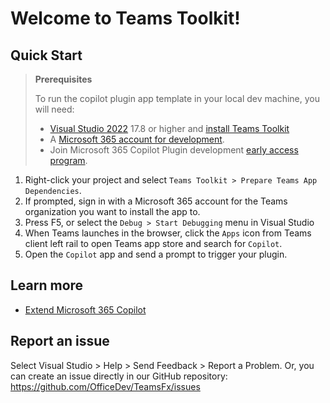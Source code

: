 # Welcome to Teams Toolkit!

## Quick Start

> **Prerequisites**
>
> To run the copilot plugin app template in your local dev machine, you will need:
>
> - [Visual Studio 2022](https://aka.ms/vs) 17.8 or higher and [install Teams Toolkit](https://aka.ms/install-teams-toolkit-vs)
> - A [Microsoft 365 account for development](https://docs.microsoft.com/microsoftteams/platform/toolkit/accounts).
> - Join Microsoft 365 Copilot Plugin development [early access program](https://aka.ms/plugins-dev-waitlist).

1. Right-click your project and select `Teams Toolkit > Prepare Teams App Dependencies`.
2. If prompted, sign in with a Microsoft 365 account for the Teams organization you want to install the app to.
3. Press F5, or select the `Debug > Start Debugging` menu in Visual Studio
4. When Teams launches in the browser, click the `Apps` icon from Teams client left rail to open Teams app store and search for `Copilot`.
5. Open the `Copilot` app and send a prompt to trigger your plugin.

## Learn more

- [Extend Microsoft 365 Copilot](https://aka.ms/teamsfx-copilot-plugin)

## Report an issue

Select Visual Studio > Help > Send Feedback > Report a Problem.
Or, you can create an issue directly in our GitHub repository:
https://github.com/OfficeDev/TeamsFx/issues
